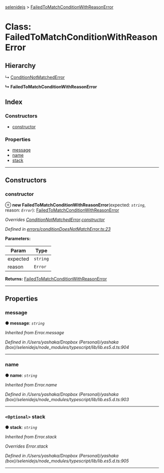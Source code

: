 [selenidejs](../README.md) > [FailedToMatchConditionWithReasonError](../classes/failedtomatchconditionwithreasonerror.md)

# Class: FailedToMatchConditionWithReasonError

## Hierarchy

↳  [ConditionNotMatchedError](conditionnotmatchederror.md)

**↳ FailedToMatchConditionWithReasonError**

## Index

### Constructors

* [constructor](failedtomatchconditionwithreasonerror.md#constructor)

### Properties

* [message](failedtomatchconditionwithreasonerror.md#message)
* [name](failedtomatchconditionwithreasonerror.md#name)
* [stack](failedtomatchconditionwithreasonerror.md#stack)

---

## Constructors

<a id="constructor"></a>

###  constructor

⊕ **new FailedToMatchConditionWithReasonError**(expected: *`string`*, reason: *`Error`*): [FailedToMatchConditionWithReasonError](failedtomatchconditionwithreasonerror.md)

*Overrides [ConditionNotMatchedError](conditionnotmatchederror.md).[constructor](conditionnotmatchederror.md#constructor)*

*Defined in [errors/conditionDoesNotMatchError.ts:23](https://github.com/KnowledgeExpert/selenidejs/blob/master/lib/errors/conditionDoesNotMatchError.ts#L23)*

**Parameters:**

| Param | Type |
| ------ | ------ |
| expected | `string` |
| reason | `Error` |

**Returns:** [FailedToMatchConditionWithReasonError](failedtomatchconditionwithreasonerror.md)

___

## Properties

<a id="message"></a>

###  message

**● message**: *`string`*

*Inherited from Error.message*

*Defined in /Users/yashaka/Dropbox (Personal)/yashaka (box)/selenidejs/node_modules/typescript/lib/lib.es5.d.ts:904*

___
<a id="name"></a>

###  name

**● name**: *`string`*

*Inherited from Error.name*

*Defined in /Users/yashaka/Dropbox (Personal)/yashaka (box)/selenidejs/node_modules/typescript/lib/lib.es5.d.ts:903*

___
<a id="stack"></a>

### `<Optional>` stack

**● stack**: *`string`*

*Inherited from Error.stack*

*Overrides Error.stack*

*Defined in /Users/yashaka/Dropbox (Personal)/yashaka (box)/selenidejs/node_modules/typescript/lib/lib.es5.d.ts:905*

___

